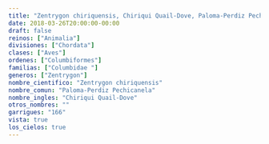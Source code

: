 ```yaml
---
title: "Zentrygon chiriquensis, Chiriqui Quail-Dove, Paloma-Perdiz Pechicanela"
date: 2018-03-26T20:00:00-00:00
draft: false
reinos: ["Animalia"]
divisiones: ["Chordata"]
clases: ["Aves"]
ordenes: ["Columbiformes"]
familias: ["Columbidae "]
generos: ["Zentrygon"]
nombre_cientifico: "Zentrygon chiriquensis"
nombre_comun: "Paloma-Perdiz Pechicanela"
nombre_ingles: "Chiriqui Quail-Dove"
otros_nombres: ""
garrigues: "166"
vista: true
los_cielos: true
---
```

